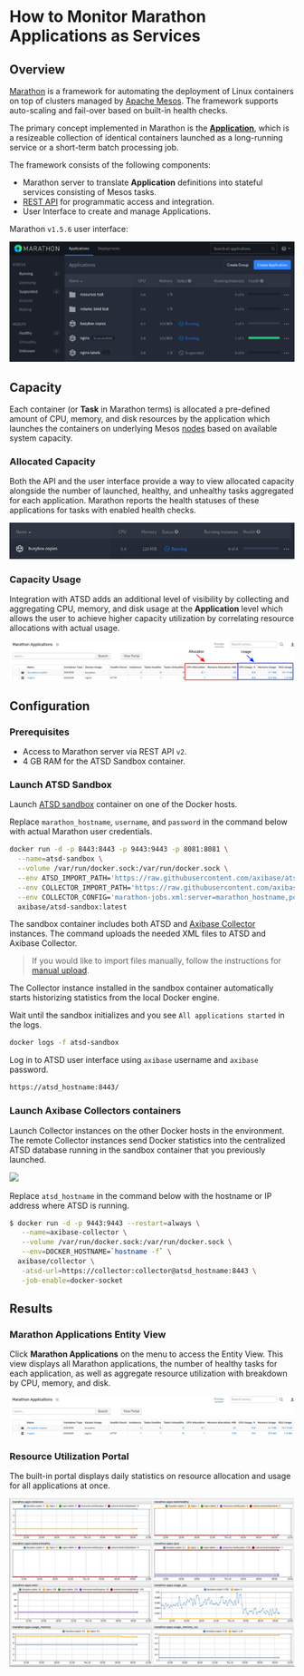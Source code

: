 # How to Monitor Marathon Applications as Services

## Overview

[Marathon](https://mesosphere.github.io/marathon/) is a framework for automating the deployment of Linux containers on top of clusters managed by [Apache Mesos](https://mesos.apache.org/). The framework supports auto-scaling and fail-over based on built-in health checks.

The primary concept implemented in Marathon is the [**Application**](https://mesosphere.github.io/marathon/docs/application-basics.html), which is a resizeable collection of identical containers launched as a long-running service or a short-term batch processing job.

The framework consists of the following components:

* Marathon server to translate **Application** definitions into stateful services consisting of Mesos tasks.
* [REST API](https://mesosphere.github.io/marathon/api-console/index.html) for programmatic access and integration.
* User Interface to create and manage Applications.

Marathon `v1.5.6` user interface:

![Marathon v1.5.6 User Interface](./images/marathon_ui.png)

## Capacity

Each container (or **Task** in Marathon terms) is allocated a pre-defined amount of CPU, memory, and disk resources by the application which launches the containers on underlying Mesos [nodes](https://mesos.apache.org/documentation/latest/architecture/) based on available system capacity.

### Allocated Capacity

Both the API and the user interface provide a way to view allocated capacity alongside the number of launched, healthy, and unhealthy tasks aggregated for each application. Marathon reports the health statuses of these applications for tasks with enabled health checks.

![](./images/monitor-marathon.png)

### Capacity Usage

Integration with ATSD adds an additional level of visibility by collecting and aggregating CPU, memory, and disk usage at the **Application** level which allows the user to achieve higher capacity utilization by correlating resource allocations with actual usage.

![](./images/marathon-applications-label.png)

## Configuration

### Prerequisites

* Access to Marathon server via REST API `v2`.
* 4 GB RAM for the ATSD Sandbox container.

### Launch ATSD Sandbox

Launch [ATSD sandbox](https://github.com/axibase/dockers/blob/atsd-sandbox/README.md#atsd-sandbox-docker-image) container on one of the Docker hosts.

Replace `marathon_hostname`, `username`, and `password` in the command below with actual Marathon user credentials.

```sh
docker run -d -p 8443:8443 -p 9443:9443 -p 8081:8081 \
  --name=atsd-sandbox \
  --volume /var/run/docker.sock:/var/run/docker.sock \
  --env ATSD_IMPORT_PATH='https://raw.githubusercontent.com/axibase/atsd-use-cases/master/integrations/marathon/capacity-and-usage/resources/atsd-marathon-xml.zip' \
  --env COLLECTOR_IMPORT_PATH='https://raw.githubusercontent.com/axibase/atsd-use-cases/master/integrations/marathon/capacity-and-usage/resources/marathon-jobs.xml' \
  --env COLLECTOR_CONFIG='marathon-jobs.xml:server=marathon_hostname,port=8080,userName=username,password=password' \
  axibase/atsd-sandbox:latest
```

The sandbox container includes both ATSD and [Axibase Collector](https://axibase.com/docs/axibase-collector/jobs/docker.html) instances. The command uploads the needed XML files to ATSD and Axibase Collector.

> If you would like to import files manually, follow the instructions for [manual upload](manual-upload.md).

The Collector instance installed in the sandbox container automatically starts historizing statistics from the local Docker engine.

Wait until the sandbox initializes and you see `All applications started` in the logs.

```sh
docker logs -f atsd-sandbox
```

Log in to ATSD user interface using `axibase` username and `axibase` password.

```sh
https://atsd_hostname:8443/
```

### Launch Axibase Collectors containers

Launch Collector instances on the other Docker hosts in the environment. The remote Collector instances send Docker statistics into the centralized ATSD database running in the sandbox container that you previously launched.

![](./images/marathon.png)

Replace `atsd_hostname` in the command below with the hostname or IP address where ATSD is running.

```sh
$ docker run -d -p 9443:9443 --restart=always \
   --name=axibase-collector \
   --volume /var/run/docker.sock:/var/run/docker.sock \
   --env=DOCKER_HOSTNAME=`hostname -f` \
  axibase/collector \
   -atsd-url=https://collector:collector@atsd_hostname:8443 \
   -job-enable=docker-socket
```

## Results

### Marathon Applications Entity View

Click **Marathon Applications** on the menu to access the Entity View. This view displays all Marathon applications, the number of healthy tasks for each application, as well as aggregate resource utilization with breakdown by CPU, memory, and disk.

![](./images/marathon-applications.png)

### Resource Utilization Portal

The built-in portal displays daily statistics on resource allocation and usage for all applications at once.

![](./images/marathon_portal.png)
